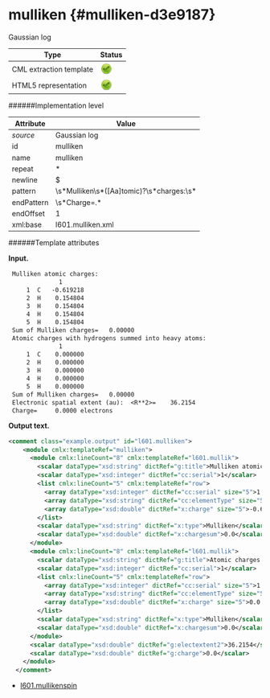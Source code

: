# mulliken {#mulliken-d3e9187}

Gaussian log


| Type                                                                                                                                                | Status                                                                                                                                              |
|----|----|
| CML extraction template                                                                                                                             | ![](/imgs/Total.png)                                                                                                                                |
| HTML5 representation                                                                                                                                | ![](/imgs/Total.png)                                                                                                                                |

######Implementation level

| Attribute                                                                                                                                           | Value                                                                                                                                               |
|----|----|
| *source*                                                                                                                                            | Gaussian log                                                                                                                                        |
| id                                                                                                                                                  | mulliken                                                                                                                                            |
| name                                                                                                                                                | mulliken                                                                                                                                            |
| repeat                                                                                                                                              | \*                                                                                                                                                  |
| newline                                                                                                                                             | \$                                                                                                                                                  |
| pattern                                                                                                                                             | \\s\*Mulliken\\s\*(\[Aa\]tomic)?\\s\*charges:\\s\*                                                                                                  |
| endPattern                                                                                                                                          | \\s\*Charge=.\*                                                                                                                                     |
| endOffset                                                                                                                                           | 1                                                                                                                                                   |
| xml:base                                                                                                                                            | l601.mulliken.xml                                                                                                                                   |

######Template attributes

**Input.**

     Mulliken atomic charges:
                  1
         1  C   -0.619218
         2  H    0.154804
         3  H    0.154804
         4  H    0.154804
         5  H    0.154804
     Sum of Mulliken charges=   0.00000
     Atomic charges with hydrogens summed into heavy atoms:
                  1
         1  C    0.000000
         2  H    0.000000
         3  H    0.000000
         4  H    0.000000
         5  H    0.000000
     Sum of Mulliken charges=   0.00000
     Electronic spatial extent (au):  <R**2>=    36.2154
     Charge=     0.0000 electrons
      

**Output text.**

```xml
<comment class="example.output" id="l601.mulliken">
    <module cmlx:templateRef="mulliken">
      <module cmlx:lineCount="8" cmlx:templateRef="l601.mullik">
        <scalar dataType="xsd:string" dictRef="g:title">Mulliken atomic charges:</scalar>
        <scalar dataType="xsd:integer" dictRef="cc:serial">1</scalar>
        <list cmlx:lineCount="5" cmlx:templateRef="row">
          <array dataType="xsd:integer" dictRef="cc:serial" size="5">1 2 3 4 5</array>
          <array dataType="xsd:string" dictRef="cc:elementType" size="5">C H H H H</array>
          <array dataType="xsd:double" dictRef="x:charge" size="5">-0.619218 0.154804 0.154804 0.154804 0.154804</array>
        </list>
        <scalar dataType="xsd:string" dictRef="x:type">Mulliken</scalar>
        <scalar dataType="xsd:double" dictRef="x:chargesum">0.0</scalar>
      </module>
      <module cmlx:lineCount="8" cmlx:templateRef="l601.mullik">
        <scalar dataType="xsd:string" dictRef="g:title">Atomic charges with hydrogens summed into heavy atoms:</scalar>
        <scalar dataType="xsd:integer" dictRef="cc:serial">1</scalar>
        <list cmlx:lineCount="5" cmlx:templateRef="row">
          <array dataType="xsd:integer" dictRef="cc:serial" size="5">1 2 3 4 5</array>
          <array dataType="xsd:string" dictRef="cc:elementType" size="5">C H H H H</array>
          <array dataType="xsd:double" dictRef="x:charge" size="5">0.0 0.0 0.0 0.0 0.0</array>
        </list>
        <scalar dataType="xsd:string" dictRef="x:type">Mulliken</scalar>
        <scalar dataType="xsd:double" dictRef="x:chargesum">0.0</scalar>
      </module>
      <scalar dataType="xsd:double" dictRef="g:electextent2">36.2154</scalar>
      <scalar dataType="xsd:double" dictRef="g:charge">0.0</scalar>
    </module>
  </comment>
```

-   [l601.mullikenspin](/out/md/cml/gaussian_log/l601.mullikenspin-d3e9226.md)
